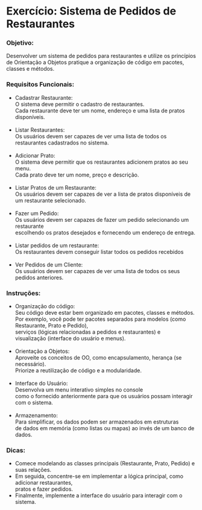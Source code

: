 # Exercício: Sistema de Pedidos de Restaurantes

### Objetivo:
Desenvolver um sistema de pedidos para restaurantes e utilize os princípios <br />
de Orientação a Objetos pratique a organização de código em pacotes, classes e métodos.

### Requisitos Funcionais:
- Cadastrar Restaurante:<br />
  O sistema deve permitir o cadastro de restaurantes.<br />
  Cada restaurante deve ter um nome, endereço e uma lista de pratos disponíveis.<br />
  <br />
- Listar Restaurantes:<br />
  Os usuários devem ser capazes de ver uma lista de todos os restaurantes cadastrados no sistema.<br />
  <br />
- Adicionar Prato:<br />
  O sistema deve permitir que os restaurantes adicionem pratos ao seu menu.<br />
  Cada prato deve ter um nome, preço e descrição.<br />
  <br />
- Listar Pratos de um Restaurante:<br />
  Os usuários devem ser capazes de ver a lista de pratos disponíveis de um restaurante selecionado.<br />
  <br />
- Fazer um Pedido:<br />
  Os usuários devem ser capazes de fazer um pedido selecionando um restaurante<br />
  escolhendo os pratos desejados e fornecendo um endereço de entrega.<br />
  <br />
- Listar pedidos de um restaurante:<br />
  Os restaurantes devem conseguir listar todos os pedidos recebidos<br />
  <br />
- Ver Pedidos de um Cliente:<br />
  Os usuários devem ser capazes de ver uma lista de todos os seus pedidos anteriores.<br />

### Instruções:
- Organização do código:<br />
  Seu código deve estar bem organizado em pacotes, classes e métodos. <br />
  Por exemplo, você pode ter pacotes separados para modelos (como Restaurante, Prato e Pedido), <br />
  serviços (lógicas relacionadas a pedidos e restaurantes) e <br />
  visualização (interface do usuário e menus).<br />
  <br />
- Orientação a Objetos:<br />
  Aproveite os conceitos de OO, como encapsulamento, herança (se necessário).<br />
  Priorize a reutilização de código e a modularidade.<br />
  <br />
- Interface do Usuário:<br />
  Desenvolva um menu interativo simples no console<br />
  como o fornecido anteriormente para que os usuários possam interagir com o sistema.<br />
  <br />
- Armazenamento:<br />
  Para simplificar, os dados podem ser armazenados em estruturas<br />
  de dados em memória (como listas ou mapas) ao invés de um banco de dados.<br />
  
### Dicas:
- Comece modelando as classes principais (Restaurante, Prato, Pedido) e suas relações.
- Em seguida, concentre-se em implementar a lógica principal, como adicionar restaurantes, <br />
  pratos e fazer pedidos.
- Finalmente, implemente a interface do usuário para interagir com o sistema.